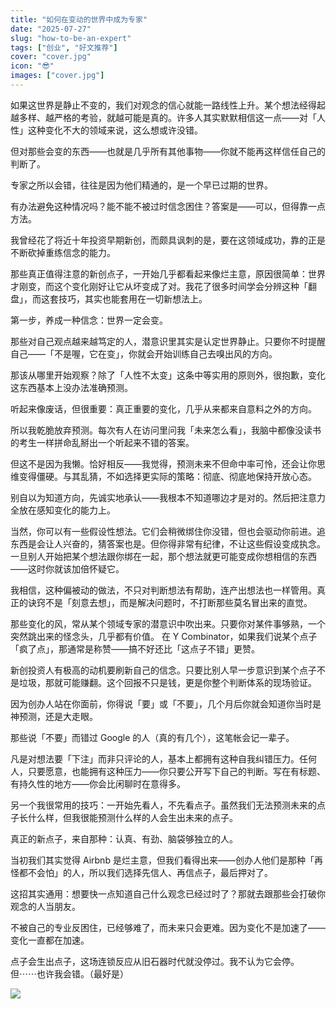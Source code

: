 ```yaml
---
title: "如何在变动的世界中成为专家"
date: "2025-07-27"
slug: "how-to-be-an-expert"
tags: ["创业", "好文推荐"]
cover: "cover.jpg"
icon: "😎"
images: ["cover.jpg"]
---
```

如果这世界是静止不变的，我们对观念的信心就能一路线性上升。某个想法经得起越多样、越严格的考验，就越可能是真的。许多人其实默默相信这一点——对「人性」这种变化不大的领域来说，这么想或许没错。



但对那些会变的东西——也就是几乎所有其他事物——你就不能再这样信任自己的判断了。



专家之所以会错，往往是因为他们精通的，是一个早已过期的世界。



有办法避免这种情况吗？能不能不被过时信念困住？答案是——可以，但得靠一点方法。



我曾经花了将近十年投资早期新创，而颇具讽刺的是，要在这领域成功，靠的正是不断砍掉重练信念的能力。



那些真正值得注意的新创点子，一开始几乎都看起来像烂主意，原因很简单：世界才刚变，而这个变化刚好让它从坏变成了对。我花了很多时间学会分辨这种「翻盘」，而这套技巧，其实也能套用在一切新想法上。



第一步，养成一种信念：世界一定会变。



那些对自己观点越来越笃定的人，潜意识里其实是认定世界静止。只要你不时提醒自己——「不是喔，它在变」，你就会开始训练自己去嗅出风的方向。



那该从哪里开始观察？除了「人性不太变」这条中等实用的原则外，很抱歉，变化这东西基本上没办法准确预测。



听起来像废话，但很重要：真正重要的变化，几乎从来都来自意料之外的方向。



所以我乾脆放弃预测。每次有人在访问里问我「未来怎么看」，我脑中都像没读书的考生一样拼命乱掰出一个听起来不错的答案。



但这不是因为我懒。恰好相反——我觉得，预测未来不但命中率可怜，还会让你思维变得僵硬。与其乱猜，不如选择更实际的策略：彻底、彻底地保持开放心态。



别自以为知道方向，先诚实地承认——我根本不知道哪边才是对的。然后把注意力全放在感知变化的能力上。



当然，你可以有一些假设性想法。它们会稍微绑住你没错，但也会驱动你前进。追东西是会让人兴奋的，猜答案也是。但你得非常有纪律，不让这些假设变成执念。
一旦别人开始把某个想法跟你绑在一起，那个想法就更可能变成你想相信的东西——这时你就该加倍怀疑它。



我相信，这种偏被动的做法，不只对判断想法有帮助，连产出想法也一样管用。真正的诀窍不是「刻意去想」，而是解决问题时，不打断那些莫名冒出来的直觉。



那些变化的风，常从某个领域专家的潜意识中吹出来。只要你对某件事够熟，一个突然跳出来的怪念头，几乎都有价值。
在 Y Combinator，如果我们说某个点子「疯了点」，那通常是称赞——搞不好还比「这点子不错」更赞。



新创投资人有极高的动机要刷新自己的信念。只要比别人早一步意识到某个点子不是垃圾，那就可能赚翻。这个回报不只是钱，更是你整个判断体系的现场验证。



因为创办人站在你面前，你得说「要」或「不要」，几个月后你就会知道你当时是神预测，还是大走眼。



那些说「不要」而错过 Google 的人（真的有几个），这笔帐会记一辈子。



凡是对想法要「下注」而非只评论的人，基本上都拥有这种自我纠错压力。任何人，只要愿意，也能拥有这种压力——你只要公开写下自己的判断。写在有标题、有持久性的地方——你会比闲聊时在意得多。



另一个我很常用的技巧：一开始先看人，不先看点子。虽然我们无法预测未来的点子长什么样，但我很能预测什么样的人会生出未来的点子。



真正的新点子，来自那种：认真、有劲、脑袋够独立的人。



当初我们其实觉得 Airbnb 是烂主意，但我们看得出来——创办人他们是那种「再怪都不会怕」的人，所以我们选择先信人、再信点子，最后押对了。



这招其实通用：想要快一点知道自己什么观念已经过时了？那就去跟那些会打破你观念的人当朋友。



不被自己的专业反困住，已经够难了，而未来只会更难。因为变化不是加速了——变化一直都在加速。



点子会生出点子，这场连锁反应从旧石器时代就没停过。我不认为它会停。
但⋯⋯也许我会错。（最好是）




![](https://prod-files-secure.s3.us-west-2.amazonaws.com/112d0858-5090-4d34-a606-b75eb8d65fd2/46476355-9cf3-4e99-9b7a-3531bc426380/1000202064.png?X-Amz-Algorithm=AWS4-HMAC-SHA256&X-Amz-Content-Sha256=UNSIGNED-PAYLOAD&X-Amz-Credential=ASIAZI2LB4664EEZFQHJ%2F20250916%2Fus-west-2%2Fs3%2Faws4_request&X-Amz-Date=20250916T041526Z&X-Amz-Expires=3600&X-Amz-Security-Token=IQoJb3JpZ2luX2VjEAwaCXVzLXdlc3QtMiJGMEQCIGUZ7yROXA1WqcxmpxUmtUUg49Z0CcA9Nx7TgVfH%2Bt%2BlAiAwGNRqmIVk1E8oisEpB%2BBvDaHGXlgVxjfE85c9G9JDpCqIBAiF%2F%2F%2F%2F%2F%2F%2F%2F%2F%2F8BEAAaDDYzNzQyMzE4MzgwNSIMwTUxmVLd3p76gdN5KtwDWfQkAH98haDpYbqp9xlkqD6dQG1hUmms%2FMcSUfibg%2Bn%2BkCVNBGExzs60g1zEtPoToTSRkhScvtJSI6JUXm1JDJ9Pk6d2JlVK6DaXM%2BXPJzRmR80rOvJQFJrNpPXyf5Onhqipel1MYZaSVxXUwhRRXCEqYSLP0GeCdnox5lJz2Rao8vU4ac%2Fi3Ne4k6L9ktjx72UQAsuBGC%2FrkKBUT1SIdonhhFiC7IBz%2F2%2BQ%2FT%2BQGroQRgRDpfVlrgEmi%2B%2BLHKC2I%2FNnDdFrG97omxJyB7idVMw9IhAe7zQGbh2rYyzdjjfPHfcyQ1mga2pRsLa%2FdRBoFfe5e7h4K67AJrUWzAR0LfMw9LkvIG%2FyweIXlwYshOXeVjy%2F9AgLmjkzbXeQVLOJ4lbHZemI3vJGKvZS9oNDzf0v3n3eRhgOqnu%2Bc3fcAGqpc5uB9MdKUTZqf3%2FLSfeWxVs4O%2BE%2F7YimheC0eZdI3cAS3nGc7B9Ij9YGJ5sqyiyMfhyMlGygJoK621aTTHJMVCVKRrrYpnqJKuB5QzlRQK64ktytgTouCVLIPBXK0BPzk4A8TJKgGcEFrqpgt5%2FkywLitruAzw%2FDMpu82vgb5Bb6gTIzu4Bq3uFdDh%2FXdM4l41kFOaZ4O0lPrNow37ejxgY6pgHiqg87kgUEAOx4PS4WKXVe6spdO%2FeAn%2FKnpkfD4lk%2FT2in6LkrypQipXVBF51bF%2Bd88xEqGOE1R9rVYhpSTMm6%2F6r7K3ygy77uyHdKfsRF8ZGd0dMnU6Uie6RM5BgFtx4NPhBLJXk2PibbtI4gDAmXlHxQmoJ7MryY57mrnPTglpkRPjogSDO3M7IBDxY4tpDPIGwZP3bg%2BNzLgtKKBcJny%2FjfixLc&X-Amz-Signature=c574284ee2c67530a317274581fce8feb0471e872291b843ecdf9d52929b2957&X-Amz-SignedHeaders=host&x-amz-checksum-mode=ENABLED&x-id=GetObject)

